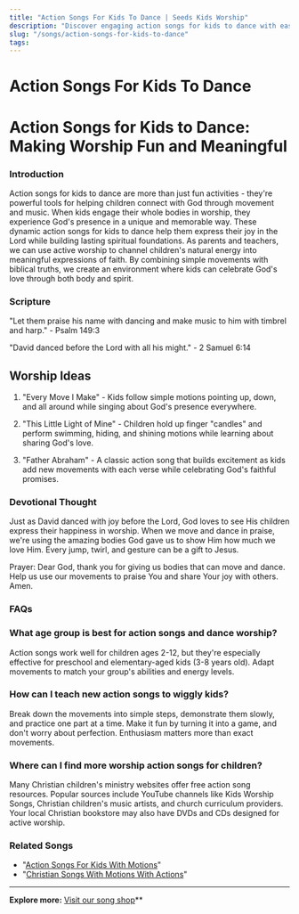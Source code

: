 ```yaml
---
title: "Action Songs For Kids To Dance | Seeds Kids Worship"
description: "Discover engaging action songs for kids to dance with easy motions and biblical lessons. Perfect for children's worship, Sunday school, and family devotions."
slug: "/songs/action-songs-for-kids-to-dance"
tags:
---
```


# Action Songs For Kids To Dance

# Action Songs for Kids to Dance: Making Worship Fun and Meaningful

### Introduction
Action songs for kids to dance are more than just fun activities - they're powerful tools for helping children connect with God through movement and music. When kids engage their whole bodies in worship, they experience God's presence in a unique and memorable way. These dynamic action songs for kids to dance help them express their joy in the Lord while building lasting spiritual foundations. As parents and teachers, we can use active worship to channel children's natural energy into meaningful expressions of faith. By combining simple movements with biblical truths, we create an environment where kids can celebrate God's love through both body and spirit.

### Scripture
"Let them praise his name with dancing and make music to him with timbrel and harp." - Psalm 149:3

"David danced before the Lord with all his might." - 2 Samuel 6:14

## Worship Ideas
1. "Every Move I Make" - Kids follow simple motions pointing up, down, and all around while singing about God's presence everywhere.

2. "This Little Light of Mine" - Children hold up finger "candles" and perform swimming, hiding, and shining motions while learning about sharing God's love.

3. "Father Abraham" - A classic action song that builds excitement as kids add new movements with each verse while celebrating God's faithful promises.

### Devotional Thought
Just as David danced with joy before the Lord, God loves to see His children express their happiness in worship. When we move and dance in praise, we're using the amazing bodies God gave us to show Him how much we love Him. Every jump, twirl, and gesture can be a gift to Jesus.

Prayer: Dear God, thank you for giving us bodies that can move and dance. Help us use our movements to praise You and share Your joy with others. Amen.

### FAQs

### What age group is best for action songs and dance worship?
Action songs work well for children ages 2-12, but they're especially effective for preschool and elementary-aged kids (3-8 years old). Adapt movements to match your group's abilities and energy levels.

### How can I teach new action songs to wiggly kids?
Break down the movements into simple steps, demonstrate them slowly, and practice one part at a time. Make it fun by turning it into a game, and don't worry about perfection. Enthusiasm matters more than exact movements.

### Where can I find more worship action songs for children?
Many Christian children's ministry websites offer free action song resources. Popular sources include YouTube channels like Kids Worship Songs, Christian children's music artists, and church curriculum providers. Your local Christian bookstore may also have DVDs and CDs designed for active worship.

### Related Songs

- "[Action Songs For Kids With Motions](/songs/action-songs-for-kids-with-motions/)"
- "[Christian Songs With Motions With Actions](/songs/christian-songs-with-motions-with-actions/)"

---

**Explore more:** [Visit our song shop](https://seedskidsworship.com/shop)**

<!-- Schema Markup -->
<script type="application/ld+json">
{
  "@context": "https://schema.org",
  "@type": "MusicRecording",
  "name": "Action Songs For Kids To Dance",
  "byArtist": {
    "@type": "MusicGroup",
    "name": "Seeds Kids Worship"
  },
  "isFamilyFriendly": true,
  "url": "https://seedskidsworship.com/songs/action-songs-for-kids-to-dance/"
}
</script>